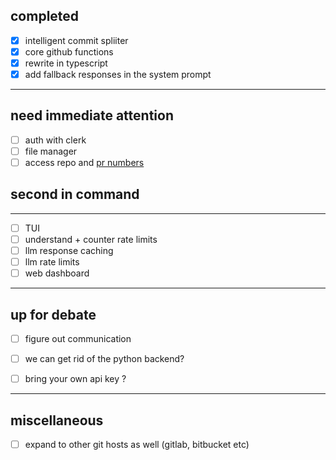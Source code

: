 
## completed

- [x] intelligent commit spliiter
- [x] core github functions
- [x] rewrite in typescript
- [x] add fallback responses in the system prompt 

---

## need immediate attention

- [ ] auth with clerk
- [ ] file manager
- [ ] access repo and [pr numbers](issues.md)

## second in command
---
 
- [ ] TUI 
- [ ] understand + counter rate limits 
- [ ] llm response caching
- [ ] llm rate limits
- [ ] web dashboard

---
## up for debate

- [ ] figure out communication 
- [ ] we can get rid of the python backend?
- [ ] bring  your own api key ? 


---

## miscellaneous


- [ ] expand to other git hosts as well (gitlab, bitbucket etc)


